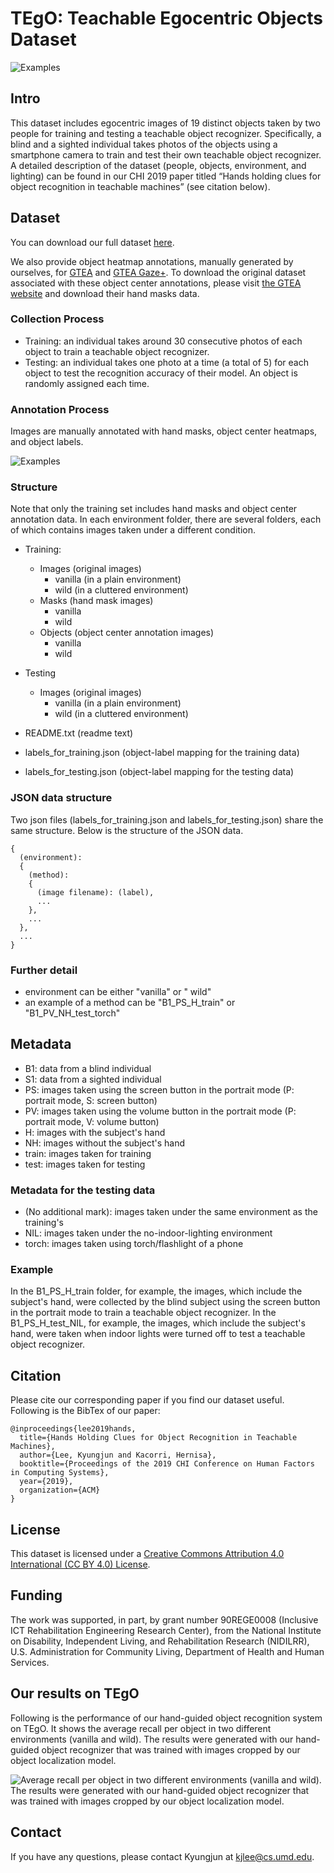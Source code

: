 # TEgO: Teachable Egocentric Objects Dataset

![Examples](full_examples.png)

## Intro
This dataset includes egocentric images of 19 distinct objects taken by two people for training and testing a teachable object recognizer. Specifically, a blind and a sighted individual takes photos of the objects using a smartphone camera to train and test their own teachable object recognizer.  
A detailed description of the dataset (people, objects, environment, and lighting) can be found in our CHI 2019 paper titled “Hands holding clues for object recognition in teachable machines” (see citation below). 


## Dataset
You can download our full dataset [here](https://drive.google.com/file/d/1VpHLqn7QePgW8h-Ycgta4-1cpy6M_sv2/view?usp=sharing).

We also provide object heatmap annotations, manually generated by ourselves, for [GTEA](https://drive.google.com/a/umd.edu/file/d/1NWVS2bpVHgVyFvHjLAYp4wcUfYcv7IGR/view?usp=sharing) and [GTEA Gaze+](https://drive.google.com/a/umd.edu/file/d/1shdt8mN5mKG95IBhKQKeB-VRebCvmbcj/view?usp=sharing).  To download the original dataset associated with these object center annotations, please visit [the GTEA website](http://www.cbi.gatech.edu/fpv/) and download their hand masks data.


### Collection Process
- Training: an individual takes around 30 consecutive photos of each object to train a teachable object recognizer.
- Testing: an individual takes one photo at a time (a total of 5) for each object to test the recognition accuracy of their model.  An object is randomly assigned each time.

### Annotation Process
Images are manually annotated with hand masks, object center heatmaps, and object labels.

![Examples](data.png)

### Structure
Note that only the training set includes hand masks and object center annotation data.  In each environment folder, there are several folders, each of which contains images taken under a different condition.

- Training:
  - Images (original images)
    - vanilla (in a plain environment)
    - wild (in a cluttered environment)
  - Masks (hand mask images)
    - vanilla
    - wild
  - Objects (object center annotation images)
    - vanilla
    - wild

- Testing
  - Images (original images)
    - vanilla (in a plain environment)
    - wild (in a cluttered environment)

- README.txt (readme text)
- labels_for_training.json (object-label mapping for the training data)
- labels_for_testing.json (object-label mapping for the testing data)


### JSON data structure
Two json files (labels_for_training.json and labels_for_testing.json) share the same structure.  Below is the structure of the JSON data.

    {
      (environment):
      {
        (method):
        {
          (image filename): (label),
          ...
        },
        ...
      },
      ...
    }

### Further detail
- environment can be either "vanilla" or " wild"
- an example of a method can be "B1_PS_H_train" or "B1_PV_NH_test_torch"


## Metadata
- B1: data from a blind individual
- S1: data from a sighted individual
- PS: images taken using the screen button in the portrait mode (P: portrait mode, S: screen button)
- PV: images taken using the volume button in the portrait mode (P: portrait mode, V: volume button)
- H: images with the subject's hand
- NH: images without the subject's hand
- train: images taken for training
- test: images taken for testing 

### Metadata for the testing data
- (No additional mark): images taken under the same environment as the training's
- NIL: images taken under the no-indoor-lighting environment
- torch: images taken using torch/flashlight of a phone

### Example
In the B1_PS_H_train folder, for example, the images, which include the subject's hand, were collected by the blind subject using the screen button in the portrait mode to train a teachable object recognizer.
In the B1_PS_H_test_NIL, for example, the images, which include the subject's hand, were taken when indoor lights were turned off to test a teachable object recognizer.


## Citation
Please cite our corresponding paper if you find our dataset useful.  Following is the BibTex of our paper:

    @inproceedings{lee2019hands,
      title={Hands Holding Clues for Object Recognition in Teachable Machines},
      author={Lee, Kyungjun and Kacorri, Hernisa},
      booktitle={Proceedings of the 2019 CHI Conference on Human Factors in Computing Systems},
      year={2019},
      organization={ACM}
    }

## License
This dataset is licensed under a [Creative Commons Attribution 4.0 International (CC BY 4.0) License](https://creativecommons.org/licenses/by/4.0/).

## Funding
The work was supported, in part, by grant number 90REGE0008 (Inclusive ICT Rehabilitation Engineering Research Center), from the National Institute on Disability, Independent Living, and Rehabilitation Research (NIDILRR), U.S. Administration for Community Living, Department of Health and Human Services.


## Our results on TEgO
Following is the performance of our hand-guided object recognition system on TEgO.  It shows the average recall per object in two different environments (vanilla and wild).  The results were generated with our hand-guided object recognizer that was trained with images cropped by our object localization model.

![Average recall per object in two different environments (vanilla and wild).  The results were generated with our hand-guided object recognizer that was trained with images cropped by our object localization model.](recall_per_object_scaled.png)


## Contact
If you have any questions, please contact Kyungjun at kjlee@cs.umd.edu.


<div id="text"></div>

<script type="application/ld+json">
{
  "@context":"https://schema.org/",
  "@type":"Dataset",
  "name":"TEgO: Teachable Egocentric Objects Dataset",
  "description":"TEgO dataset includes egocentric images of 19 distinct objects taken by two people for training and testing a teachable object recognizer. Specifically, a blind and a sighted individual takes photos of the objects using a smartphone camera to train and test their own teachable object recognizer.
A detailed description of the dataset (people, objects, environment, and lighting) can be found in our CHI 2019 paper, which title is Hands Holding Clues for Object Recognition in Teachable Machines.",
  "url":"https://iamlabumd.github.io/tego/",
  "citation": "https://doi.org/10.1145/3290605.3300566",
  "sameAs": "https://www.openicpsr.org/openicpsr/project/109967/version/V1/view",
  "identifier": ["http://doi.org/10.3886/E109967V1"],
  "keywords":[
     "blind", "object recognition", "hand", "egocentric", "k-shot learning"
  ],
  "datePublished":"2019",
  "creator":{
     "@type":"Organization",
     "url":"http://iam.umd.edu",
     "name":"Intelligent Assistive Machines (IAM) Lab., University of Maryland, College Park",
     "logo": "https://avatars0.githubusercontent.com/u/46112754?s=200&v=4"
  },
  "distribution":[
     {
        "@type":"DataDownload",
        "encodingFormat":"TAR.GZ",
        "contentUrl":"https://drive.google.com/a/umd.edu/file/d/1VpHLqn7QePgW8h-Ycgta4-1cpy6M_sv2/view?usp=sharing"
     }
  ]
}
</script>